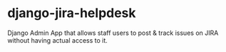# django-jira-helpdesk
Django Admin App that allows staff users to post &amp; track issues on JIRA without having actual access to it. 
